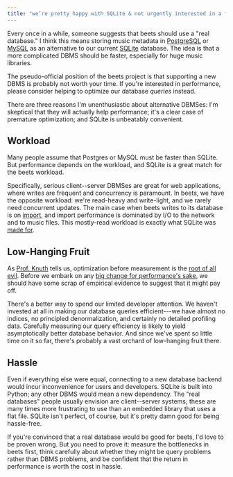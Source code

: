 ```yaml
---
title: "we’re pretty happy with SQLite & not urgently interested in a fancier DBMS"
---
```


Every once in a while, someone suggests that beets should use a "real database." I think this means storing music metadata in [PostgreSQL][] or [MySQL][] as an alternative to our current [SQLite][] database. The idea is that a more complicated DBMS should be faster, especially for huge music libraries.

The pseudo-official position of the beets project is that supporting a new DBMS is probably not worth your time. If you're interested in performance, please consider helping to optimize our database *queries* instead.

There are three reasons I'm unenthusiastic about alternative DBMSes: I'm skeptical that they will actually help performance; it's a clear case of premature optimization; and SQLite is unbeatably convenient.

## Workload

Many people assume that Postgres or MySQL must be faster than SQLite. But performance depends on the workload, and SQLite is a great match for the beets workload.

Specifically, serious client--server DBMSes are great for web applications, where writes are frequent and concurrency is paramount. In beets, we have the opposite workload: we're read-heavy and write-light, and we rarely need concurrent updates. The main case when beets writes to its database is on [import][], and import performance is dominated by I/O to the network and to music files. This mostly-read workload is exactly what SQLite was [made for][whentouse].

[import]: http://docs.beets.io/en/latest/reference/cli.html#import
[whentouse]: https://www.sqlite.org/whentouse.html

## Low-Hanging Fruit

As [Prof. Knuth][knuth] tells us, optimization before measurement is the [root of all evil][knuth-goto]. Before we embark on any [big change for performance's sake][performance], we should have some scrap of empirical evidence to suggest that it might pay off.

[knuth]: http://www-cs-faculty.stanford.edu/~uno/
[performance]: http://c2.com/cgi/wiki?PrematureOptimization
[knuth-goto]: https://www.cs.sjsu.edu/~mak/CS185C/KnuthStructuredProgrammingGoTo.pdf

There's a better way to spend our limited developer attention. We haven't invested at all in making our database queries efficient---we have almost no indices, no principled denormalization, and certainly no detailed profiling data. Carefully measuring our query efficiency is likely to yield asymptotically better database behavior. And since we've spent so little time on it so far, there's probably a vast orchard of low-hanging fruit there.

## Hassle

Even if everything else were equal, connecting to a new database backend would incur inconvenience for users and developers. SQLite is built into Python; any other DBMS would mean a new dependency. The "real databases" people usually envision are client--server systems; these are many times more frustrating to use than an embedded library that uses a flat file. SQLite isn't perfect, of course, but it's pretty damn good for being hassle-free.

If you're convinced that a real database would be good for beets, I'd love to be proven wrong. But you need to prove it: measure the bottlenecks in beets first, think carefully about whether they might be query problems rather than DBMS problems, and be confident that the return in performance is worth the cost in hassle.

[sqlite]: https://sqlite.org
[postgresql]: https://www.postgresql.org
[mysql]: https://www.mysql.com
